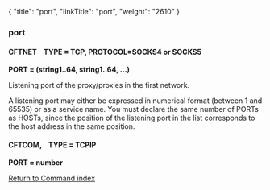 {
    "title": "port",
    "linkTitle": "port",
    "weight": "2610"
}<span id="port"></span>

### port

#### CFTNET    TYPE = TCP, PROTOCOL=SOCKS4 or SOCKS5

**PORT = (string1..64, string1..64,
…)**

Listening port of the proxy/proxies in the first network.

A listening port may either be expressed in numerical format (between
1 and 65535) or as a service name. You must declare the same number of
PORTs as HOSTs, since the position of the listening port in the list corresponds
to the host address in the same position.

#### CFTCOM,    TYPE = TCPIP

**PORT = number**

[Return to Command index](../../)

